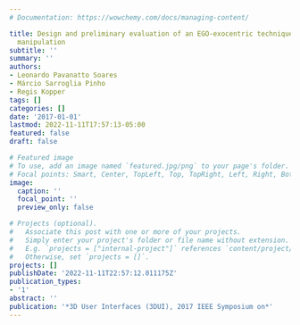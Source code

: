 ```yaml
---
# Documentation: https://wowchemy.com/docs/managing-content/

title: Design and preliminary evaluation of an EGO-exocentric technique for cooperative
  manipulation
subtitle: ''
summary: ''
authors:
- Leonardo Pavanatto Soares
- Márcio Sarroglia Pinho
- Regis Kopper
tags: []
categories: []
date: '2017-01-01'
lastmod: 2022-11-11T17:57:13-05:00
featured: false
draft: false

# Featured image
# To use, add an image named `featured.jpg/png` to your page's folder.
# Focal points: Smart, Center, TopLeft, Top, TopRight, Left, Right, BottomLeft, Bottom, BottomRight.
image:
  caption: ''
  focal_point: ''
  preview_only: false

# Projects (optional).
#   Associate this post with one or more of your projects.
#   Simply enter your project's folder or file name without extension.
#   E.g. `projects = ["internal-project"]` references `content/project/deep-learning/index.md`.
#   Otherwise, set `projects = []`.
projects: []
publishDate: '2022-11-11T22:57:12.011175Z'
publication_types:
- '1'
abstract: ''
publication: '*3D User Interfaces (3DUI), 2017 IEEE Symposium on*'
---
```

